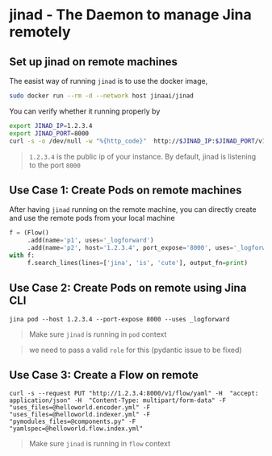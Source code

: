 # jinad - The Daemon to manage Jina remotely


## Set up jinad on remote machines

The easist way of running `jinad` is to use the docker image,

```bash
sudo docker run --rm -d --network host jinaai/jinad
```

You can verify whether it running properly by

```bash
export JINAD_IP=1.2.3.4
export JINAD_PORT=8000
curl -s -o /dev/null -w "%{http_code}"  http://$JINAD_IP:$JINAD_PORT/v1/alive
```

> `1.2.3.4` is the public ip of your instance. By default, jinad is listening to the port `8000`


## Use Case 1: Create Pods on remote machines
After having `jinad` running on the remote machine, you can directly create and use the remote pods from your local machine

```python
f = (Flow()
     .add(name='p1', uses='_logforward')
     .add(name='p2', host='1.2.3.4', port_expose='8000', uses='_logforward')
with f:
     f.search_lines(lines=['jina', 'is', 'cute'], output_fn=print)
```


## Use Case 2: Create Pods on remote using Jina CLI


```
jina pod --host 1.2.3.4 --port-expose 8000 --uses _logforward
```

> Make sure `jinad` is running in `pod` context

> we need to pass a valid `role` for this (pydantic issue to be fixed)


<!--## Use Case 3: Create Peas on remote using Jina CLI

```
jina pea --host 1.2.3.4 --port-expose 8000 --role SINGLETON
```

> Make sure `jinad` is running in `pea` context

> we need to pass a valid `role` for this (pydantic issue to be fixed)-->

## Use Case 3: Create a Flow on remote

```
curl -s --request PUT "http://1.2.3.4:8000/v1/flow/yaml" -H  "accept: application/json" -H  "Content-Type: multipart/form-data" -F "uses_files=@helloworld.encoder.yml" -F "uses_files=@helloworld.indexer.yml" -F "pymodules_files=@components.py" -F "yamlspec=@helloworld.flow.index.yml"
```

> Make sure `jinad` is running in `flow` context





<!--1. Create a new instance on AWS and log into the instance

```bash
ssh -i your.pem ubuntu@ec2-1-2-3-4.us-east-2.compute.amazonaws.com
```


2. Install the required packages

```bash
sudo apt-get update
sudo apt-get -y install python3.8 python3.8-dev python3.8-distutils python3.8-venv python3-pip
```

3. Install jina

```bash
git clone https://github.com/jina-ai/jina.git
cd jina
pip3 install -e .
```

4. Install jinad

```bash
git clone https://github.com/jina-ai/jinad.git
cd jinad/
pip3 install -r jinad/requirements.txt
```

5. Install & Configure `Fluentd`

```
sudo mkdir -p /var/run/td-agent/
sudo touch /var/run/td-agent/td-agent.pid
curl -L https://toolbelt.treasuredata.com/sh/install-ubuntu-focal-td-agent4.sh | sh
echo 'FLUENT_CONF=/home/ubuntu/jina/jina/resources/fluent.conf' | sudo tee -a /etc/default/td-agent
sudo systemctl restart td-agent
```

5. Create a systemd service

```
sudo bash -c 'cat  << EOF > /etc/systemd/system/jinad.service
[Unit]
Description=jina remote manager
After=network.target

[Service]
User=ubuntu
WorkingDirectory=/home/ubuntu/jinad/jinad
Environment=JINAD_PORT=8000
Environment=JINAD_CONTEXT=all
ExecStart=/usr/bin/python3.8 main.py
Restart=always

[Install]
WantedBy=multi-user.target
EOF'
```

6. Start the service to be constantly running in the background

```
sudo systemctl daemon-reload
sudo systemctl start jinad.service

```

7. To follow the logs via journald


```
journalctl -u jinad -f
```

8. Verify whether jinad is properly running, one can use the following lines

```bash
export JINAD_IP=1.2.3.4
export JINAD_PORT=8000
curl -s -o /dev/null -w "%{http_code}"  http://$JINAD_IP:$JINAD_PORT/v1/alive
```

Alternatives, open `http://1.2.3.4:8000/docs` on your browser and you will see the API documentations of jinad.


> env `JINAD_CONTEXT` is used to set up the jinad context. The possible values are  `all` (default), `flow`, `pod`, and `pea`. When we use `JINAD_CONTEXT=pod`, it will set jinad to create Pods.

> env `JINAD_PORT` is used to set a port on which Hypercorn runs (default: 8000)

-->




